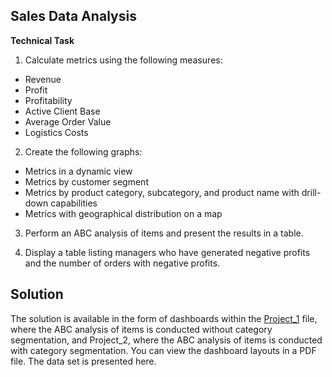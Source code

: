 ## Sales Data Analysis

<b>Technical Task</b>

1. Calculate metrics using the following measures:
- Revenue
- Profit
- Profitability
- Active Client Base
- Average Order Value
- Logistics Costs

2. Create the following graphs:
- Metrics in a dynamic view
- Metrics by customer segment
- Metrics by product category, subcategory, and product name with drill-down capabilities
- Metrics with geographical distribution on a map

3. Perform an ABC analysis of items and present the results in a table.
  
4. Display a table listing managers who have generated negative profits and the number of orders with negative profits.


## Solution
The solution is available in the form of dashboards within the [Project_1](https://github.com/yanicen1/Sales_Data_Analysis/blob/main/Project_(ABC_without_categories).pbix) file, where the ABC analysis of items is conducted without category segmentation, and Project_2, where the ABC analysis of items is conducted with category segmentation. You can view the dashboard layouts in a PDF file. The data set is presented here.
